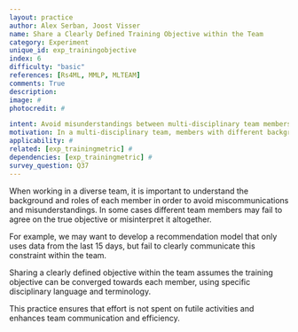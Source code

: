 ```yaml
---
layout: practice
author: Alex Serban, Joost Visser
name: Share a Clearly Defined Training Objective within the Team
category: Experiment
unique_id: exp_trainingobjective
index: 6
difficulty: "basic"
references: [Rs4ML, MMLP, MLTEAM]
comments: True
description:
image: #
photocredit: #

intent: Avoid misunderstandings between multi-disciplinary team members. #
motivation: In a multi-disciplinary team, members with different backgrounds may misinterpret training objectives. Therefore, it is important to clearly communicate the objectives within the team. #
applicability: #
related: [exp_trainingmetric] #
dependencies: [exp_trainingmetric] #
survey_question: Q37
---
```


When working in a diverse team, it is important to understand the background and roles of each member in order to avoid miscommunications and misunderstandings.
In some cases different team members may fail to agree on the true objective or misinterpret it altogether.


For example, we may want to develop a recommendation model that only uses data from the last 15 days, but fail to clearly communicate this constraint within the team.


Sharing a clearly defined objective within the team assumes the training objective can be converged towards each member, using specific disciplinary language and terminology.


This practice ensures that effort is not spent on futile activities and enhances team communication and efficiency.

